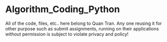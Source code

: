 # Algorithm_Coding_Python
All of the code, files, etc.. here belong to Quan Tran. Any one reusing it for other purpose such as submit assignments, running on their applications without permission is subject to violate privacy and policy! 

